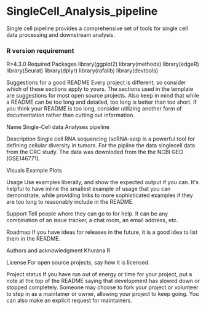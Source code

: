 # SingleCell_Analysis_pipeline

Single cell pipeline provides a comprehensive set of tools for single cell data processing and downstream analysis.

### R version requirement
R>4.3.0
Required Packages
library(ggplot2)
library(methods)
library(edgeR)
library(Seurat)
library(dplyr)
library(rafalib)
library(devtools)

Suggestions for a good README
Every project is different, so consider which of these sections apply to yours. The sections used in the template are suggestions for most open source projects. Also keep in mind that while a README can be too long and detailed, too long is better than too short. If you think your README is too long, consider utilizing another form of documentation rather than cutting out information.

Name
Single-Cell data Analyses pipeline

Description
Single cell RNA sequencing (scRNA-seq) is a powerful tool for defining cellular diversity in tumors. For the pipline the data singlecell data from the CRC study. The data was downloded from the the NCBI GEO (GSE146771).

Visuals
Example Plots

Usage
Use examples liberally, and show the expected output if you can. It's helpful to have inline the smallest example of usage that you can demonstrate, while providing links to more sophisticated examples if they are too long to reasonably include in the README.

Support
Tell people where they can go to for help. It can be any combination of an issue tracker, a chat room, an email address, etc.

Roadmap
If you have ideas for releases in the future, it is a good idea to list them in the README.

Authors and acknowledgment
Khurana R

License
For open source projects, say how it is licensed.

Project status
If you have run out of energy or time for your project, put a note at the top of the README saying that development has slowed down or stopped completely. Someone may choose to fork your project or volunteer to step in as a maintainer or owner, allowing your project to keep going. You can also make an explicit request for maintainers.
